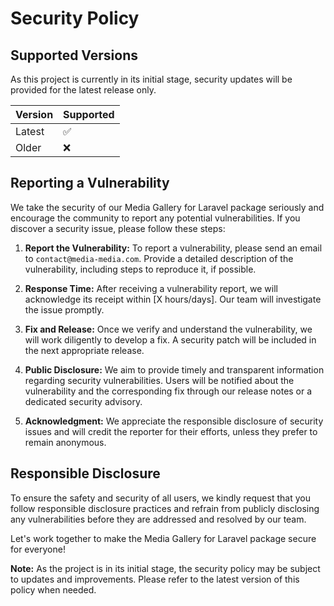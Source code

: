 # Security Policy

## Supported Versions

As this project is currently in its initial stage, security updates will be provided for the latest release only.

| Version | Supported          |
| ------- | ------------------ |
| Latest  | :white_check_mark: |
| Older   | :x:                |

## Reporting a Vulnerability

We take the security of our Media Gallery for Laravel package seriously and encourage the community to report any potential vulnerabilities. If you discover a security issue, please follow these steps:

1. **Report the Vulnerability:** To report a vulnerability, please send an email to `contact@media-media.com`. Provide a detailed description of the vulnerability, including steps to reproduce it, if possible.

2. **Response Time:** After receiving a vulnerability report, we will acknowledge its receipt within [X hours/days]. Our team will investigate the issue promptly.

3. **Fix and Release:** Once we verify and understand the vulnerability, we will work diligently to develop a fix. A security patch will be included in the next appropriate release.

4. **Public Disclosure:** We aim to provide timely and transparent information regarding security vulnerabilities. Users will be notified about the vulnerability and the corresponding fix through our release notes or a dedicated security advisory.

5. **Acknowledgment:** We appreciate the responsible disclosure of security issues and will credit the reporter for their efforts, unless they prefer to remain anonymous.

## Responsible Disclosure

To ensure the safety and security of all users, we kindly request that you follow responsible disclosure practices and refrain from publicly disclosing any vulnerabilities before they are addressed and resolved by our team.

Let's work together to make the Media Gallery for Laravel package secure for everyone!

**Note:** As the project is in its initial stage, the security policy may be subject to updates and improvements. Please refer to the latest version of this policy when needed.
